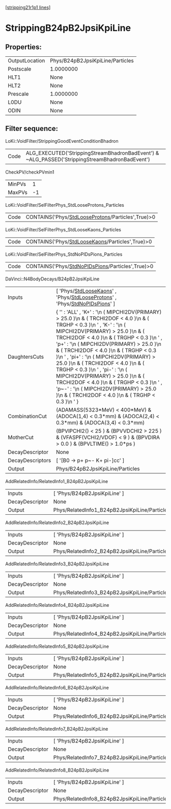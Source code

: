 [[stripping21r1p1 lines]](./stripping21r1p1-index)

# StrippingB24pB2JpsiKpiLine

## Properties:

|                |                                  |
|----------------|----------------------------------|
| OutputLocation | Phys/B24pB2JpsiKpiLine/Particles |
| Postscale      | 1.0000000                        |
| HLT1           | None                             |
| HLT2           | None                             |
| Prescale       | 1.0000000                        |
| L0DU           | None                             |
| ODIN           | None                             |

## Filter sequence:

LoKi::VoidFilter/StrippingGoodEventConditionBhadron

|      |                                                                                                |
|------|------------------------------------------------------------------------------------------------|
| Code | ALG_EXECUTED('StrippingStreamBhadronBadEvent') & ~ALG_PASSED('StrippingStreamBhadronBadEvent') |

CheckPV/checkPVmin1

|        |     |
|--------|-----|
| MinPVs | 1   |
| MaxPVs | -1  |

LoKi::VoidFilter/SelFilterPhys_StdLooseProtons_Particles

|      |                                                                                                         |
|------|---------------------------------------------------------------------------------------------------------|
| Code | CONTAINS('Phys/[StdLooseProtons](./stripping21r1p1-commonparticles-stdlooseprotons)/Particles',True)\>0 |

LoKi::VoidFilter/SelFilterPhys_StdLooseKaons_Particles

|      |                                                                                                     |
|------|-----------------------------------------------------------------------------------------------------|
| Code | CONTAINS('Phys/[StdLooseKaons](./stripping21r1p1-commonparticles-stdloosekaons)/Particles',True)\>0 |

LoKi::VoidFilter/SelFilterPhys_StdNoPIDsPions_Particles

|      |                                                                                                       |
|------|-------------------------------------------------------------------------------------------------------|
| Code | CONTAINS('Phys/[StdNoPIDsPions](./stripping21r1p1-commonparticles-stdnopidspions)/Particles',True)\>0 |

DaVinci::N4BodyDecays/B24pB2JpsiKpiLine

|                  |                                                                                                                                                                                                                                                                                                                                                                                                                                                                                                                                                                                                       |
|------------------|-------------------------------------------------------------------------------------------------------------------------------------------------------------------------------------------------------------------------------------------------------------------------------------------------------------------------------------------------------------------------------------------------------------------------------------------------------------------------------------------------------------------------------------------------------------------------------------------------------|
| Inputs           | [ 'Phys/[StdLooseKaons](./stripping21r1p1-commonparticles-stdloosekaons)' , 'Phys/[StdLooseProtons](./stripping21r1p1-commonparticles-stdlooseprotons)' , 'Phys/[StdNoPIDsPions](./stripping21r1p1-commonparticles-stdnopidspions)' ]                                                                                                                                                                                                                                                                                                                                                               |
| DaughtersCuts    | { '' : 'ALL' , 'K+' : '\n ( MIPCHI2DV(PRIMARY) \> 25.0 )\n & ( TRCHI2DOF \< 4.0 )\n & ( TRGHP \< 0.3 )\n ' , 'K-' : '\n ( MIPCHI2DV(PRIMARY) \> 25.0 )\n & ( TRCHI2DOF \< 4.0 )\n & ( TRGHP \< 0.3 )\n ' , 'p+' : '\n ( MIPCHI2DV(PRIMARY) \> 25.0 )\n & ( TRCHI2DOF \< 4.0 )\n & ( TRGHP \< 0.3 )\n ' , 'pi+' : '\n ( MIPCHI2DV(PRIMARY) \> 25.0 )\n & ( TRCHI2DOF \< 4.0 )\n & ( TRGHP \< 0.3 )\n ' , 'pi-' : '\n ( MIPCHI2DV(PRIMARY) \> 25.0 )\n & ( TRCHI2DOF \< 4.0 )\n & ( TRGHP \< 0.3 )\n ' , 'p~-' : '\n ( MIPCHI2DV(PRIMARY) \> 25.0 )\n & ( TRCHI2DOF \< 4.0 )\n & ( TRGHP \< 0.3 )\n ' } |
| CombinationCut   | (ADAMASS(5323\*MeV) \< 400\*MeV) & (ADOCA(1,4) \< 0.3\*mm) & (ADOCA(2,4) \< 0.3\*mm) & (ADOCA(3,4) \< 0.3\*mm)                                                                                                                                                                                                                                                                                                                                                                                                                                                                                        |
| MotherCut        | (BPVIPCHI2() \< 25 ) & (BPVVDCHI2 \> 225 ) & (VFASPF(VCHI2/VDOF) \< 9 ) & (BPVDIRA \> 0.0 ) & (BPVLTIME() \> 1.0\*ps )                                                                                                                                                                                                                                                                                                                                                                                                                                                                                |
| DecayDescriptor  | None                                                                                                                                                                                                                                                                                                                                                                                                                                                                                                                                                                                                  |
| DecayDescriptors | [ '[B0 -\> p+ p~- K+ pi-]cc' ]                                                                                                                                                                                                                                                                                                                                                                                                                                                                                                                                                                    |
| Output           | Phys/B24pB2JpsiKpiLine/Particles                                                                                                                                                                                                                                                                                                                                                                                                                                                                                                                                                                      |

AddRelatedInfo/RelatedInfo1_B24pB2JpsiKpiLine

|                 |                                               |
|-----------------|-----------------------------------------------|
| Inputs          | [ 'Phys/B24pB2JpsiKpiLine' ]                |
| DecayDescriptor | None                                          |
| Output          | Phys/RelatedInfo1_B24pB2JpsiKpiLine/Particles |

AddRelatedInfo/RelatedInfo2_B24pB2JpsiKpiLine

|                 |                                               |
|-----------------|-----------------------------------------------|
| Inputs          | [ 'Phys/B24pB2JpsiKpiLine' ]                |
| DecayDescriptor | None                                          |
| Output          | Phys/RelatedInfo2_B24pB2JpsiKpiLine/Particles |

AddRelatedInfo/RelatedInfo3_B24pB2JpsiKpiLine

|                 |                                               |
|-----------------|-----------------------------------------------|
| Inputs          | [ 'Phys/B24pB2JpsiKpiLine' ]                |
| DecayDescriptor | None                                          |
| Output          | Phys/RelatedInfo3_B24pB2JpsiKpiLine/Particles |

AddRelatedInfo/RelatedInfo4_B24pB2JpsiKpiLine

|                 |                                               |
|-----------------|-----------------------------------------------|
| Inputs          | [ 'Phys/B24pB2JpsiKpiLine' ]                |
| DecayDescriptor | None                                          |
| Output          | Phys/RelatedInfo4_B24pB2JpsiKpiLine/Particles |

AddRelatedInfo/RelatedInfo5_B24pB2JpsiKpiLine

|                 |                                               |
|-----------------|-----------------------------------------------|
| Inputs          | [ 'Phys/B24pB2JpsiKpiLine' ]                |
| DecayDescriptor | None                                          |
| Output          | Phys/RelatedInfo5_B24pB2JpsiKpiLine/Particles |

AddRelatedInfo/RelatedInfo6_B24pB2JpsiKpiLine

|                 |                                               |
|-----------------|-----------------------------------------------|
| Inputs          | [ 'Phys/B24pB2JpsiKpiLine' ]                |
| DecayDescriptor | None                                          |
| Output          | Phys/RelatedInfo6_B24pB2JpsiKpiLine/Particles |

AddRelatedInfo/RelatedInfo7_B24pB2JpsiKpiLine

|                 |                                               |
|-----------------|-----------------------------------------------|
| Inputs          | [ 'Phys/B24pB2JpsiKpiLine' ]                |
| DecayDescriptor | None                                          |
| Output          | Phys/RelatedInfo7_B24pB2JpsiKpiLine/Particles |

AddRelatedInfo/RelatedInfo8_B24pB2JpsiKpiLine

|                 |                                               |
|-----------------|-----------------------------------------------|
| Inputs          | [ 'Phys/B24pB2JpsiKpiLine' ]                |
| DecayDescriptor | None                                          |
| Output          | Phys/RelatedInfo8_B24pB2JpsiKpiLine/Particles |
